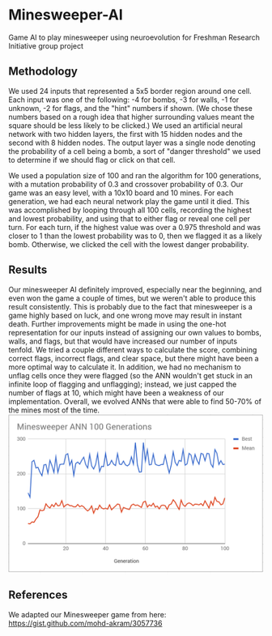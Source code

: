 # Minesweeper-AI
Game AI to play minesweeper using neuroevolution for Freshman Research Initiative group project

## Methodology
We used 24 inputs that represented a 5x5 border region around one cell. Each input was one of the following: -4 for bombs, -3 for walls, -1 for unknown, -2 for flags, and the "hint" numbers if shown. (We chose these numbers based on a rough idea that higher surrounding values meant the square should be less likely to be clicked.) We used an artificial neural network with two hidden layers, the first with 15 hidden nodes and the second with 8 hidden nodes. The output layer was a single node denoting the probability of a cell being a bomb, a sort of "danger threshold" we used to determine if we should flag or click on that cell.

We used a population size of 100 and ran the algorithm for 100 generations, with a mutation probability of 0.3 and crossover probability of 0.3. Our game was an easy level, with a 10x10 board and 10 mines. For each generation, we had each neural network play the game until it died. This was accomplished by looping through all 100 cells, recording the highest and lowest probability, and using that to either flag or reveal one cell per turn. For each turn, if the highest value was over a 0.975 threshold and was closer to 1 than the lowest probability was to 0, then we flagged it as a likely bomb. Otherwise, we clicked the cell with the lowest danger probability. 

## Results
Our minesweeper AI definitely improved, especially near the beginning, and even won the game a couple of times, but we weren't able to produce this result consistently. This is probably due to the fact that minesweeper is a game highly based on luck, and one wrong move may result in instant death. Further improvements might be made in using the one-hot representation for our inputs instead of assigning our own values to bombs, walls, and flags, but that would have increased our number of inputs tenfold. We tried a couple different ways to calculate the score, combining correct flags, incorrect flags, and clear space, but there might have been a more optimal way to calculate it. In addition, we had no mechanism to unflag cells once they were flagged (so the ANN wouldn't get stuck in an infinite loop of flagging and unflagging); instead, we just capped the number of flags at 10, which might have been a weakness of our implementation. Overall, we evolved ANNs that were able to find 50-70% of the mines most of the time.
![Logo](https://github.com/blueD2/Minesweeper-AI/blob/master/minesweeper-results.png)

## References
We adapted our Minesweeper game from here: https://gist.github.com/mohd-akram/3057736
